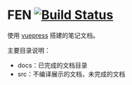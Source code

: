 # FEN [![Build Status](https://travis-ci.com/JINJITING/FEN.svg?branch=master)](https://travis-ci.com/JINJITING/FEN)
使用 [vuepress](https://www.vuepress.cn/guide/) 搭建的笔记文档。  

主要目录说明：
+ docs：已完成的文档目录   
+ src：不编译展示的文档，未完成的文档  

